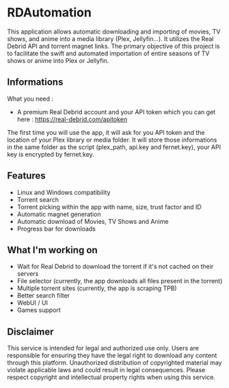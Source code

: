 # RDAutomation

This application allows automatic downloading and importing of movies, TV shows, and anime into a media library (Plex, Jellyfin...). It utilizes the Real Debrid API and torrent magnet links. The primary objective of this project is to facilitate the swift and automated importation of entire seasons of TV shows or anime into Plex or Jellyfin.


## Informations

What you need :

- A premium Real Debrid account and your API token which you can get here : https://real-debrid.com/apitoken

The first time you will use the app, it will ask for you API token and the location of your Plex library or media folder.
It will store those informations in the same folder as the script (plex_path, api.key and fernet.key), your API key is encrypted by fernet.key.



## Features

- Linux and Windows compatibility
- Torrent search
- Torrent picking within the app with name, size, trust factor and ID
- Automatic magnet generation
- Automatic download of Movies, TV Shows and Anime
- Progress bar for downloads


## What I'm working on

- Wait for Real Debrid to download the torrent if it's not cached on their servers
- File selector (currently, the app downloads all files present in the torrent)
- Multiple torrent sites (currently, the app is scraping TPB)
- Better search filter
- WebUI / UI
- Games support

## Disclaimer

This service is intended for legal and authorized use only. Users are responsible for ensuring they have the legal right to download any content through this platform. Unauthorized distribution of copyrighted material may violate applicable laws and could result in legal consequences. Please respect copyright and intellectual property rights when using this service.
